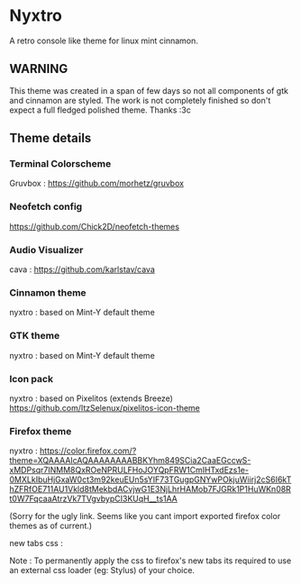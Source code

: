# Nyxtro
A retro console like theme for linux mint cinnamon.

## WARNING
This theme was created in a span of few days so not all components of gtk and cinnamon are styled. The work is not completely finished so don't expect a full fledged polished theme. Thanks :3c

## Theme details

### Terminal Colorscheme
Gruvbox : https://github.com/morhetz/gruvbox

### Neofetch config
https://github.com/Chick2D/neofetch-themes

### Audio Visualizer
cava : https://github.com/karlstav/cava

### Cinnamon theme
nyxtro : based on Mint-Y default theme

### GTK theme
nyxtro : based on Mint-Y default theme

### Icon pack
nyxtro : based on Pixelitos (extends Breeze) https://github.com/ItzSelenux/pixelitos-icon-theme 

### Firefox theme
nyxtro : https://color.firefox.com/?theme=XQAAAAIcAQAAAAAAAABBKYhm849SCia2CaaEGccwS-xMDPsqr7INMM8QxROeNPRULFHoJOYQpFRW1CmIHTxdEzs1e-0MXLkIbuHjGxaW0ct3m92keuEUn5sYIF73TGugpGNYwPOkjuWiirj2cS6I6kThZFRfOE711AU1Vkld8tMekbdACvjwG1E3NjLhrHAMob7FJGRk1P1HuWKn08Rt0W7FqcaaAtrzVk7TVgvbypCI3KUqH__ts1AA

(Sorry for the ugly link. Seems like you cant import exported firefox color themes as of current.)

new tabs css : 

Note : To permanently apply the css to firefox's new tabs its required to use an external css loader (eg: Stylus) of your choice.
